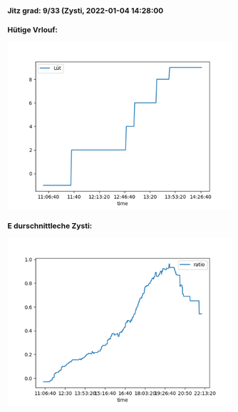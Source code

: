 ### Jitz grad: 9/33 (Zysti, 2022-01-04 14:28:00

### Hütige Vrlouf:
![Graph](Today.png)

### E durschnittleche Zysti:
![Graph](Zysti.png)